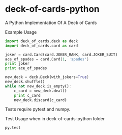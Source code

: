 deck-of-cards-python
================

A Python Implementation Of A Deck of Cards

Example Usage
```python
import deck_of_cards.deck as deck
import deck_of_cards.card as card

joker = card.Card(card.JOKER_RANK, card.JOKER_SUIT)
ace_of_spades = card.Card(1, 'spades')
print joker
print ace_of_spades

new_deck = deck.Deck(with_jokers=True)
new_deck.shuffle()
while not new_deck.is_empty():
    c_card = new_deck.deal()
    print c_card
    new_deck.discard(c_card)
```

Tests require pytest and numpy.

Test Usage when in deck-of-cards-python folder

```python
py.test
```